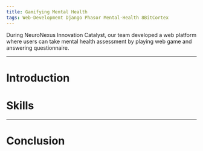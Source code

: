 ```yaml
---
title: Gamifying Mental Health
tags: Web-Development Django Phasor Mental-Health 8BitCortex
---
```


During NeuroNexus Innovation Catalyst, our team developed a web platform where users can take mental health assessment by playing web game and answering questionnaire.

<!--more-->

---
# Introduction

# Skills

---

# Conclusion
